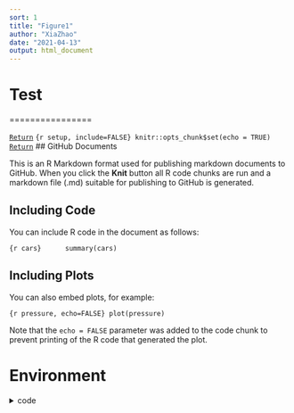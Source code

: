 ```yaml
---
sort: 1
title: "Figure1"
author: "XiaZhao"
date: "2021-04-13"
output: html_document
---
```


# Test
================


[`Return`](./)
`{r setup, include=FALSE} knitr::opts_chunk$set(echo = TRUE)`
[`Return`](./) \#\# GitHub Documents

This is an R Markdown format used for publishing markdown documents to
GitHub. When you click the **Knit** button all R code chunks are run and
a markdown file (.md) suitable for publishing to GitHub is generated.

## Including Code

You can include R code in the document as follows:

`{r cars}      summary(cars)`

## Including Plots

You can also embed plots, for example:

`{r pressure, echo=FALSE} plot(pressure)`

Note that the `echo = FALSE` parameter was added to the code chunk to
prevent printing of the R code that generated the plot.

# Environment

<details>
<summary>
code
</summary>

     library(tidyverse)
     library(ggthemes)
     library(ggsci)
     library(ggpubr)
     library(survminer)
     library(survival)
     library(survivalROC)
     library(reshape2) 
     data<-fread("../../FBratio_paper/Phylum_cli.csv",data.table = F)
     hist(data$BMI)

</details>
